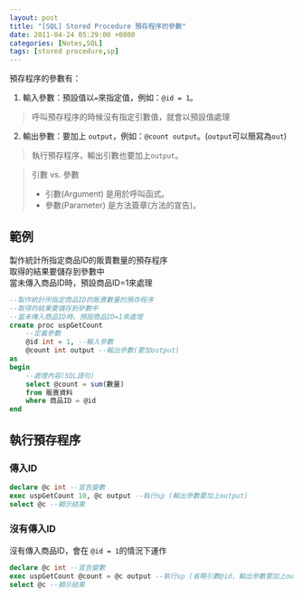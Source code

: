 ```yaml
---
layout: post
title: "[SQL] Stored Procedure 預存程序的參數"
date: 2011-04-24 05:29:00 +0800
categories: [Notes,SQL]
tags: [stored procedure,sp]
---
```


預存程序的參數有：
1. 輸入參數：預設值以`=`來指定值，例如：`@id = 1`。
> 呼叫預存程序的時候沒有指定引數值，就會以預設值處理

2. 輸出參數：要加上 `output`，例如：`@count output`。(`output`可以簡寫為`out`)
> 執行預存程序，輸出引數也要加上`output`。

> 引數 vs. 參數     
> - 引數(Argument) 是用於呼叫函式。       
> - 參數(Parameter) 是方法簽章(方法的宣告)。


## 範例
製作統計所指定商品ID的販賣數量的預存程序        
取得的結果要儲存到參數中      
當未傳入商品ID時，預設商品ID=1來處理      

```sql
--製作統計所指定商品ID的販賣數量的預存程序
--取得的結果要儲存到參數中
--當未傳入商品ID時，預設商品ID=1來處理
create proc uspGetCount
    --定義參數
	@id int = 1, --輸入參數
	@count int output --輸出參數(要加output)
as
begin
    --處理內容(SQL語句)
	select @count = sum(數量) 
	from 販賣資料 
	where 商品ID = @id
end
```

## 執行預存程序
### 傳入ID

```sql
declare @c int --宣告變數
exec uspGetCount 10, @c output --執行sp (輸出參數要加上output)
select @c --顯示結果
```

### 沒有傳入ID
沒有傳入商品ID，會在 `@id = 1`的情況下運作

```sql
declare @c int --宣告變數
exec uspGetCount @count = @c output --執行sp (省略引數@id，輸出參數要加上output)
select @c --顯示結果
```
